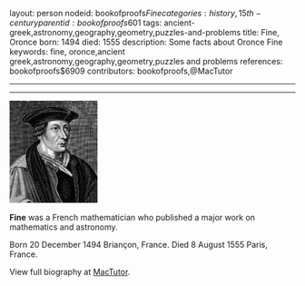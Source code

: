 layout: person
nodeid: bookofproofs$Fine
categories: history,15th-century
parentid: bookofproofs$601
tags: ancient-greek,astronomy,geography,geometry,puzzles-and-problems
title: Fine, Oronce
born: 1494
died: 1555
description: Some facts about Oronce Fine
keywords: fine, oronce,ancient greek,astronomy,geography,geometry,puzzles and problems
references: bookofproofs$6909
contributors: bookofproofs,@MacTutor

---


---

![Fine.jpg](https://github.com/bookofproofs/bookofproofs.github.io/blob/main/_sources/_assets/images/portraits/Fine.jpg?raw=true)

**Fine** was a French mathematician who published a major work on mathematics and astronomy.

Born 20 December 1494 Briançon, France. Died 8 August 1555 Paris, France.


View full biography at [MacTutor](https://mathshistory.st-andrews.ac.uk/Biographies/Fine/).
